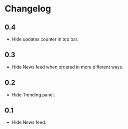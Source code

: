 # Changelog

## 0.4

* Hide updates counter in top bar.

## 0.3

* Hide News feed when ordered in more different ways.

## 0.2

* Hide Trending panel.

## 0.1

* Hide News feed.
